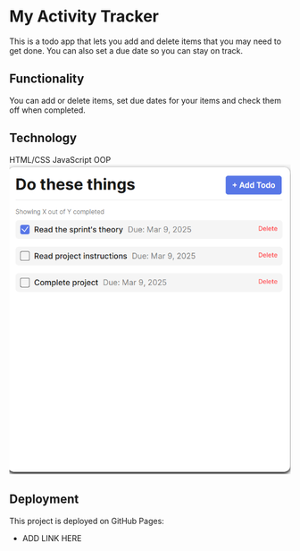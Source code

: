 # My Activity Tracker

This is a todo app that lets you add and delete items that you may need to get done. You can also set a due date so you can stay on track.

## Functionality

You can add or delete items, set due dates for your items and check them off when completed.

## Technology

HTML/CSS
JavaScript
OOP
![Todo App](<Screenshot 2025-03-09 113226.png>)

## Deployment

This project is deployed on GitHub Pages:

- ADD LINK HERE
